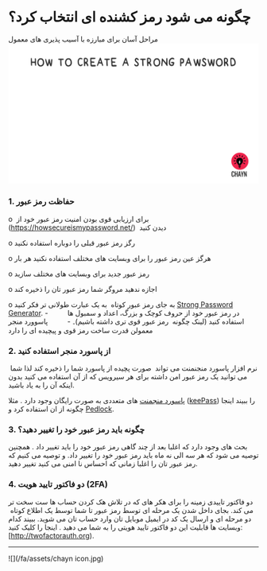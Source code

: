 # چگونه می شود رمز کشنده ای انتخاب کرد؟
مراحل آسان برای مبارزه با آسیب پذیری های معمول
![](/fa/assets/Pawsword.gif)



### 1. حفاظت رمز عبور

o  برای ارزیابی قوی بودن امنیت رمز عبور خود از (https://howsecureismypassword.net/)  دیدن کنید

o رگز رمز عبور قبلی را دوباره استفاده نکنید

o هرگز عین رمز عبور را برای وبسایت های مختلف استفاده نکنید هر بار

o رمز عبور جدید برای وبسایت های مختلف سازید

o اجازه ندهید مروگر شما رمز عبور تان را ذخیره کند

o به جای رمز عبور کوتاه  به یک عبارت طولانی تر فکر کنید [Strong Password Generator](https://strongpasswordgenerator.com). -          در رمز عبور خود از حروف کوچک و بزرگ، اعداد و سمبول ها استفاده کنید (لینک چگونه  رمز عبور قوی تری داشته باشیم)۔
-          پاسوورد منجر معمولن قدرت ساخت رمز قوی و پیچیده ای را دارد



### 2. از پاسورد منجر استفاده کنید

 نرم افزار پاسورد منجنمنت می تواند  صورت پچیده از پاسورد شما را ذخیره کند لذا شما می توانید یک رمز عبور امن داشته برای هر سیرویس که از آن استفاده می کنید بدون اینکه آن را به یاد باشید.

[پاسورد منجمنت](http://thehackernews.com/2016/07/best-password-manager.html) های متعددی به صورت رایگان وجود دارد . مثلا ([keePass](http://keepass.info)) را ببیند اینجا چگونه از ان استفاده کرد و [Pedlock](https://padlock.io/).

### 3. چگونه باید رمز عبور خود را تغییر دهید؟

بحث های وجود دارد که اغلبا بعد از چند گاهی رمز عبور خود را باید تغییر داد . همچنین توصیه می شود که هر سه الی نه ماه باید رمز عبور خود را تغییر داد. و توصیه می کنیم که رمز عبور تان را اغلبا زمانی که احساس نا امنی می کنید تغییر دهید.

### 4. دو فاکتور تایید هویت (2FA)

دو فاکتور تاییدی زمینه را برای هکر های که در تلاش هک کردن حساب ها ست سخت تر می کند. بجای داخل شدن یک مرحله ای توسط رمز عبور تا شما توسط یک اطلاع کوتاه  دو مرحله ای و ارسال یک کد در ایمیل موبایل تان وارد حساب تان می شوید. ببیند کدام وبسایت ها قابلیت این دو فاکتور تایید هویتی را به شما می دهید . اینجا را کلیک کنید:[http://twofactorauth.org).

---

![](/fa/assets/chayn icon.jpg)


